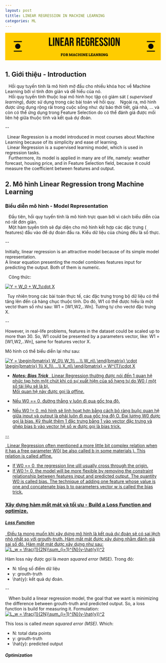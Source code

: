 ```yaml
---
layout: post
tittle: LINEAR REGRESSION IN MACHINE LEARNING
categories: ML
---
```


![alt](https://raw.githubusercontent.com/khangdltUIT/khangdltUIT.github.io/master/images/Vintage%20Logotype%20Etsy%20Banner.png)
## 1. Giới thiệu - Introduction
&ensp; Hồi quy tuyến tính là mô hình mở đầu cho nhiều khóa học về Machine Learning bởi vì tính đơn giản và dễ hiểu của nó.  
&ensp; Hồi quy tuyến tính thuộc loại mô hình học tập có giám sát ( *supervised learning*), được sử dụng trong các bài toán về hồi quy.
&ensp; Ngoài ra, mô hình được ứng dụng rộng rãi trong cuộc sống như: dự báo thời tiết, giá nhà, ... và còn có thể ứng dụng trong Feature Selection do có thể đánh giá được mối liên hệ giữa thuộc tính và kết quả dự đoán.

--

&ensp;Linear Regression is a model introduced in most courses about Machine Learning because of its simplicity and ease of learning.  
&ensp;Linear Regression is a supervised learning model, which is used in regression tasks.  
&ensp; Furthermore, its model is applied in many are of life, namely: weather forecast, housing price, and in Feature Selection field, because it could measure the coefficient between features and output.  

## 2. Mô hình Linear Regression trong Machine Learning

### Biểu diễn mô hình - Model Representation
&ensp; Đầu tiên, hồi quy tuyến tính là mô hình trực quan bởi vì cách biểu diễn của nó rất đơn giản.  
&ensp; Một hàm tuyến tính sẽ đại diện cho mô hình kết hợp các dặc trưng ( features) đầu vào để dự đoán đầu ra. Kiểu dữ liệu của chúng đều là số thực. 

--

Initially, linear regression is an attractive model because of its simple model representation.  
A linear equation presenting the model combines features input for predicting the output. Both of them is numeric.

&ensp; Công thức:

<a href="https://www.codecogs.com/eqnedit.php?latex=\inline&space;Y&space;=&space;W_0&space;&plus;&space;W_1\cdot&space;X" target="_blank"><img src="https://latex.codecogs.com/gif.latex?\inline&space;Y&space;=&space;W_0&space;&plus;&space;W_1\cdot&space;X" title="Y = W_0 + W_1\cdot X" /></a>

&ensp;Tuy nhiên trong các bài toán thực tế, các đặc trưng trong bộ dữ liệu có thể tăng lên đến cả hàng chục thuộc tính. Do đó, W1 có thể được hiểu là một vectơ tham số như sau: W1 = [W1,W2,..Wn]. Tương tự cho vectơ đặc trưng X.

--

However, in real-life problems, features in the dataset could be scaled up to more than 30. So, W1 could be presented by a parameters vector, like: W1 = [W1,W2,..Wn], same for features vector X.

Mô hình có thể biểu diễn lại như sau:  

<a href="https://www.codecogs.com/eqnedit.php?latex=\inline&space;Y&space;=&space;\begin{bmatrix}&space;W_0\\&space;W_1\\&space;...\\&space;W_n\\&space;\end{bmatrix}&space;\cdot&space;\begin{bmatrix}&space;1\\&space;X_1\\&space;...\\&space;X_n\\&space;\end{bmatrix}&space;=&space;W^{T}\cdot&space;X" target="_blank"><img src="https://latex.codecogs.com/gif.latex?\inline&space;Y&space;=&space;\begin{bmatrix}&space;W_0\\&space;W_1\\&space;...\\&space;W_n\\&space;\end{bmatrix}&space;\cdot&space;\begin{bmatrix}&space;1\\&space;X_1\\&space;...\\&space;X_n\\&space;\end{bmatrix}&space;=&space;W^{T}\cdot&space;X" title="Y = \begin{bmatrix} W_0\\ W_1\\ ...\\ W_n\\ \end{bmatrix} \cdot \begin{bmatrix} 1\\ X_1\\ ...\\ X_n\\ \end{bmatrix} = W^{T}\cdot X" />
* ***Notes:  Bias Trick*** 
&ensp;Linear Regression thường được nói đến 1 quan hệ phức tạp hơn một chút khi có sự xuất hiện của số hạng tự do W0 ( một số tài liệu sẽ là b).  
Mối quan hệ này được gọi là *affine*.

* Nếu W0 == 0, đường thẳng y luôn đi qua gốc tọa độ.
* Nếu W0 != 0, mô hình sẽ linh hoạt hơn bằng cách bỏ ràng buộc quan hệ giữa input và output là phải luôn đi qua gốc tọa độ O. Đại lượng W0 được gọi là bias.
Kỹ thuật thêm 1 đặc trưng bằng 1 vào vector đặc trưng và ghép bias b vào vector hệ số w được gọi là bias trick. 

--  

&ensp;Linear Regression often mentioned a more little bit complex relation when it has a free parameter W0( be also called b in some materials ).
This relation is called affine.
* If W0 == 0, the regression line ưill usually cross through the origin.
* If W0 != 0, the model will be more flexible by removing the constraint relationship between features input and predicted output. The quantity W0 is called bias.
The technique of adding one feature whose value is one and concatenate bias b to parameters vector w is called the bias trick.

### Xây dựng hàm mất mát và tối ưu - Build a Loss Function and optimize.
#### *Loss Function*
&ensp;Điều ta mong muốn khi xây dựng mô hình là kết quả dự đoán sẽ có sai lệch nhỏ nhất so với grouth-truth. Hàm mất mát được xây dựng nhằm đánh giá sai số đó. Hàm mất mát được xây dựng như sau:  
<a href="https://www.codecogs.com/eqnedit.php?latex=\inline&space;L_w&space;=&space;\frac{1}{2N}\sum_{i=1}^{N}(y-\hat{y})^2" target="_blank"><img src="https://latex.codecogs.com/gif.latex?\inline&space;L_w&space;=&space;\frac{1}{2N}\sum_{i=1}^{N}(y-\hat{y})^2" title="L_w = \frac{1}{2N}\sum_{i=1}^{N}(y-\hat{y})^2" /></a>

Hàm loss này được gọi là *mean squared error* (MSE). Trong đó:
* N: tổng số điểm dữ liệu
* y: grouth-truth
* \hat{y}: kết quả dự đoán.

--

&ensp; When build a linear regression model, the goal that we want is minimizing the difference between grouth-truth and predicted output. So, a loss function is build for measuring it. Formulation:  
<a href="https://www.codecogs.com/eqnedit.php?latex=\inline&space;L_w&space;=&space;\frac{1}{2N}\sum_{i=1}^{N}(y-\hat{y})^2" target="_blank"><img src="https://latex.codecogs.com/gif.latex?\inline&space;L_w&space;=&space;\frac{1}{2N}\sum_{i=1}^{N}(y-\hat{y})^2" title="L_w = \frac{1}{2N}\sum_{i=1}^{N}(y-\hat{y})^2" /></a>

This loss is called *mean squared error (MSE)*. Which:
* N: total data points
* y: grouth-truth
* \hat{y}: predicted output

#### *Optimization*